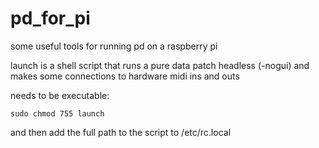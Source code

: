 # pd_for_pi
some useful tools for running pd on a raspberry pi

launch is a shell script that runs a pure data patch headless (-nogui) and makes some connections to hardware midi ins and outs

needs to be executable:

`sudo chmod 755 launch`

and then add the full path to the script to /etc/rc.local
